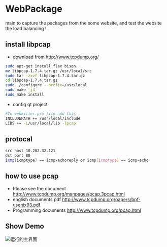 # WebPackage
main to capture the packages from the some website, and test the website the load balancing !

## install libpcap
- download from http://www.tcpdump.org/
```bash
sudo apt-get install flex bison
mv libpcap-1.7.4.tar.gz /usr/local/src
sudo tar -zxvf libpcap-1.7.4.tar.gz
cd libpcap-1.7.4.tar.gz
sudo ./configure --prefix=/usr/local
sudo make -j4
sudo make install
```
- config qt project

```bash
#In webkiller.pro file add this
INCLUDEPATH += /usr/local/include
LIBS += -L/usr/local/lib -lpcap
```

## protocal
```bash
src host 10.202.32.121
dst port 80
icmp[icmptype] == icmp-echoreply or icmp[icmptype] == icmp-echo
```

## how to use pcap
- Please see the document http://www.tcpdump.org/manpages/pcap.3pcap.html
- english documents pdf http://www.tcpdump.org/papers/bpf-usenix93.pdf
- Programming documents http://www.tcpdump.org/pcap.html

## Show Demo
![运行的主界面](https://github.com/liuguiyangnwpu/WebPackage/blob/master/images/main.png)
